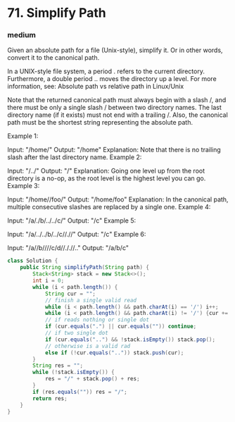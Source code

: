 # 71. Simplify Path
### medium
Given an absolute path for a file (Unix-style), simplify it. Or in other words, convert it to the canonical path.

In a UNIX-style file system, a period . refers to the current directory. Furthermore, a double period .. moves the directory up a level. For more information, see: Absolute path vs relative path in Linux/Unix

Note that the returned canonical path must always begin with a slash /, and there must be only a single slash / between two directory names. The last directory name (if it exists) must not end with a trailing /. Also, the canonical path must be the shortest string representing the absolute path.

 

Example 1:

Input: "/home/"
Output: "/home"
Explanation: Note that there is no trailing slash after the last directory name.
Example 2:

Input: "/../"
Output: "/"
Explanation: Going one level up from the root directory is a no-op, as the root level is the highest level you can go.
Example 3:

Input: "/home//foo/"
Output: "/home/foo"
Explanation: In the canonical path, multiple consecutive slashes are replaced by a single one.
Example 4:

Input: "/a/./b/../../c/"
Output: "/c"
Example 5:

Input: "/a/../../b/../c//.//"
Output: "/c"
Example 6:

Input: "/a//b////c/d//././/.."
Output: "/a/b/c"


```Java
class Solution {
    public String simplifyPath(String path) {
        Stack<String> stack = new Stack<>();
        int i = 0;
        while (i < path.length()) {
            String cur = "";
            // finish a single valid read
            while (i < path.length() && path.charAt(i) == '/') i++;
            while (i < path.length() && path.charAt(i) != '/') {cur += path.charAt(i); i++;}
            // if reads nothing or single dot
            if (cur.equals(".") || cur.equals("")) continue;
            // if two single dot
            if (cur.equals("..") && !stack.isEmpty()) stack.pop();
            // otherwise is a valid rad
            else if (!cur.equals("..")) stack.push(cur);
        }
        String res = "";
        while (!stack.isEmpty()) {
            res = "/" + stack.pop() + res;
        }
        if (res.equals("")) res = "/";
        return res;
    }
}
```